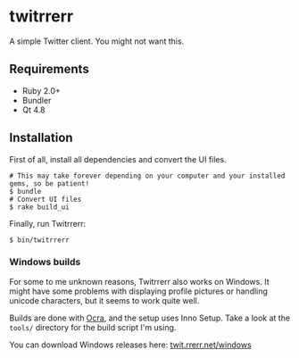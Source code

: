 # twitrrerr

A simple Twitter client.  You might not want this.

## Requirements

* Ruby 2.0+
* Bundler
* Qt 4.8

## Installation

First of all, install all dependencies and convert the UI files.

    # This may take forever depending on your computer and your installed gems, so be patient!
    $ bundle
    # Convert UI files
    $ rake build_ui

Finally, run Twitrrerr:

    $ bin/twitrrerr

### Windows builds

For some to me unknown reasons, Twitrrerr also works on Windows.  It might have some problems with
displaying profile pictures or handling unicode characters, but it seems to work quite well.

Builds are done with [Ocra](https://github.com/larsch/ocra), and the setup uses Inno Setup.  Take
a look at the `tools/` directory for the build script I'm using.

You can download Windows releases here: [twit.rrerr.net/windows](https://twit.rrerr.net/windows/)
